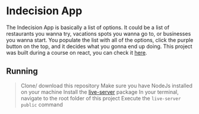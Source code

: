 # Indecision App

The Indecision App is basically a list of options. It could be a list of restaurants you wanna try, vacations spots you wanna go to, or businesses you wanna start. You populate the list with all of the options, click the purple button on the top, and it decides what you gonna end up doing. This project was built during a course on react, you can check it <a href="https://www.udemy.com/share/101XgIAkcadFZQRXo=/">here</a>.

## Running

> Clone/ download this repository
> Make sure you have NodeJs installed on your machine
> Install the <a href="https://www.npmjs.com/package/live-server">live-server</a> package
> In your terminal, navigate to the root folder of this project
> Execute the `live-server public` command
